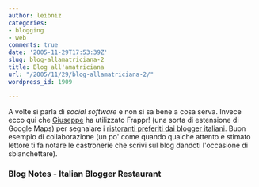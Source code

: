 ```yaml
---
author: leibniz
categories:
- blogging
- web
comments: true
date: '2005-11-29T17:53:39Z'
slug: blog-allamatriciana-2
title: Blog all'amatriciana
url: "/2005/11/29/blog-allamatriciana-2/"
wordpress_id: 1909

---
```

A volte si parla di _social software_ e non si sa bene a cosa serva. Invece ecco qui che [Giuseppe](https://www.bookcafe.net/blog) ha utilizzato Frappr! (una sorta di estensione di Google Maps) per segnalare i [ristoranti preferiti dai blogger italiani](https://www.frappr.com/italianbloggerrestaurants). Buon esempio di collaborazione (un po' come quando qualche attento e stimato lettore ti fa notare le castronerie che scrivi sul blog dandoti l'occasione di sbianchettare).

### Blog Notes - Italian Blogger Restaurant
